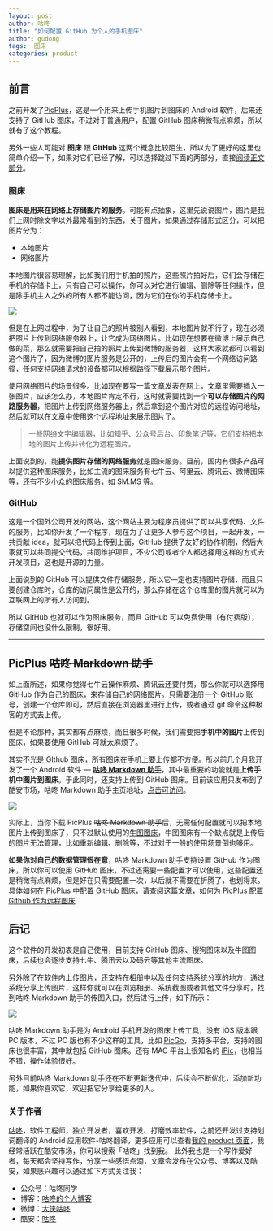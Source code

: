 ```yaml
---
layout: post
author: 咕咚
title: "如何配置 GitHub 为个人的手机图床"
author: gudong
tags:  图床
categories: product
---
```


## 前言
之前开发了[PicPlus](https://www.coolapk.com/apk/name.gudong.pic)，这是一个用来上传手机图片到图床的 Android 软件，后来还支持了 GitHub 图床，不过对于普通用户，配置 GitHub 图床稍微有点麻烦，所以就有了这个教程。

另外一些人可能对 **图床** 跟 **GitHub** 这两个概念比较陌生，所以为了更好的这里也简单介绍一下，如果对它们已经了解，可以选择跳过下面的两部分，直接[阅读正文部分](#咕咚-Markdown-助手)。

###  图床

**图床是用来在网络上存储图片的服务**。可能有点抽象，这里先说说图片，图片是我们上网时除文字以外最常看到的东西，关于图片，如果通过存储形式区分，可以把图片分为：

* 本地图片
* 网络图片

本地图片很容易理解，比如我们用手机拍的照片，这些照片拍好后，它们会存储在手机的存储卡上，只有自己可以操作，你可以对它进行编辑、删除等任何操作，但是除手机主人之外的所有人都不能访问，因为它们在你的手机存储卡上。

![](https://cdn.jsdelivr.net/gh/maoruibin/assets/pic/2020/Screenshot_20200211-220346.jpg)

但是在上网过程中，为了让自己的照片被别人看到，本地图片就不行了，现在必须把照片上传到网络服务器上，让它成为网络图片。比如现在想要在微博上展示自己做的菜，那么就需要把自己拍的照片上传到微博的服务器，这样大家就都可以看到这个图片了，因为微博的图片服务是公开的，上传后的图片会有一个网络访问路径，任何支持网络请求的设备都可以根据路径下载展示那个图片。


使用网络图片的场景很多。比如现在要写一篇文章发表在网上，文章里需要插入一张图片，应该怎么办，本地图片肯定不行，这时就需要找到一个**可以存储图片的网路服务器**，把图片上传到网络服务器上，然后拿到这个图片对应的远程访问地址，然后就可以在文章中使用这个远程地址来展示图片了。


>  一些网络文字编辑器，比如知乎、公众号后台、印象笔记等，它们支持把本地的图片上传并转化为远程图片。

上面说到的，能**提供图片存储的网络服务**就是图床服务。目前，国内有很多产品可以提供这种图床服务，比如主流的图床服务有七牛云、阿里云、腾讯云、微博图床等，还有不少小众的图床服务，如 SM.MS 等。

### GitHub

这是一个国外公司开发的网站，这个网站主要为程序员提供了可以共享代码、文件的服务，比如你开发了一个程序，现在为了让更多人参与这个项目，一起开发，一共贡献 idea，就可以把代码上传到上面，GitHub 提供了友好的协作机制，然后大家就可以共同提交代码，共同维护项目，不少公司或者个人都选择用这样的方式去开发项目，这也是开源的力量。

上面说到的 GitHub 可以提供文件存储服务，所以它一定也支持图片存储，而且只要创建仓库时，仓库的访问属性是公开的，那么存储在这个仓库里的图片就可以为互联网上的所有人访问到。

所以 GitHub 也就可以作为图床服务，而且 GitHub 可以免费使用（有付费版），存储空间也没什么限制，很好用。

---

## PicPlus ~~咕咚 Markdown 助手~~

如上面所述，如果你觉得七牛云操作麻烦、腾讯云还要付费，那么你就可以选择用 GitHub 作为自己的图床，来存储自己的网络图片。只需要注册一个 GitHub 账号，创建一个仓库即可，然后直接在浏览器里进行上传，或者通过 git 命令这种极客的方式去上传。

但是不论那种，其实都有点麻烦，而且很多时候，我们需要把**手机中的图片**上传到图床，如果要使用 GitHub 可就太麻烦了。

其实不光是 GIthub 图床，所有图床在手机上要上传都不方便。所以前几个月我开发了一个 Android 软件 — **[咕咚 Markdown 助手](https://www.coolapk.com/apk/name.gudong.pic)**，其中最重要的功能就是**上传手机中图片到图床**。于此同时，还支持上传到 GitHub 图床。目前该应用只发布到了酷安市场，咕咚 Markdown 助手主页地址，[点击可访问](https://www.coolapk.com/apk/name.gudong.pic)。



![](https://cdn.jsdelivr.net/gh/maoruibin/assets/pic/2020/Screenshot_20200212-110000.jpg)



实际上，当你下载 PicPlus ~~咕咚 Markdown 助手~~后，无需任何配置就可以把本地图片上传到图床了，只不过默认使用的[牛图图床](https://niupic.com/)，牛图图床有一个缺点就是上传后的图片无法管理，比如重新编辑、删除等，不过对于一般的使用场景倒也够用。

**如果你对自己的数据管理很在意**，咕咚 Markdown 助手支持设置 GitHub 作为图床，所以你可以使用 GitHub 图床，不过还需要一些配置才可以使用，这些配置还是稍微有点麻烦，但是好在只需要配置一次，以后就不需要在折腾了，也划得来。具体如何在 PicPlus 中配置 GitHub 图床，请查阅这篇文章，[如何为 PicPlus 配置 Github 作为远程图床](https://gudong.site/2020/02/14/pplus-github.html)

## 后记

这个软件的开发初衷是自己使用，目前支持 GitHub 图床、搜狗图床以及牛图图床，后续也会逐步支持七牛、腾讯云以及码云等其他主流图床。

另外除了在软件内上传图片，还支持在相册中以及任何支持系统分享的地方，通过系统分享上传图片，这样你就可以在浏览相册、系统截图或者其他文件分享时，找到咕咚 Markdown 助手的传图入口，然后进行上传，如下所示：

![](https://tva1.sinaimg.cn/large/0082zybply1gbtn3m5sajj318g0kfgos.jpg)

咕咚 Markdown 助手是为 Android 手机开发的图床上传工具，没有 iOS 版本跟 PC 版本，不过 PC 版也有不少这样的工具，比如 [PicGo](https://picgo.github.io/PicGo-Doc/zh/)，支持多平台，支持的图床也很丰富，其中就包括 GitHub 图床。还有 MAC 平台上很知名的 [iPic](https://toolinbox.net/iPic/)，也相当不错，操作体验很好。

另外目前咕咚 Markdown 助手还在不断更新迭代中，后续会不断优化，添加新功能，如果你喜欢它，欢迎把它分享给更多的人。

### 关于作者

[咕咚](https://gudong.site/)，软件工程师，独立开发者，喜欢开发、打磨效率软件，之前还开发过支持划词翻译的 Android 应用软件-咕咚翻译，更多应用可以查看[我的 product 页面](https://gudong.site/product)，我经常活跃在酷安市场，你可以搜索「咕咚」找到我。 此外我也是一个写作爱好者，每天都会坚持写作，分享一些感悟点滴，文章会发布在公众号、博客以及酷安，如果感兴趣可以通过如下方式关注我：

* 公众号：咕咚同学
* 博客：[咕咚的个人博客](https://gudong.site/)
* 微博：[大侠咕咚](https://weibo.com/maoruibin)
* 酷安：[咕咚](https://www.bootcss.com/)
